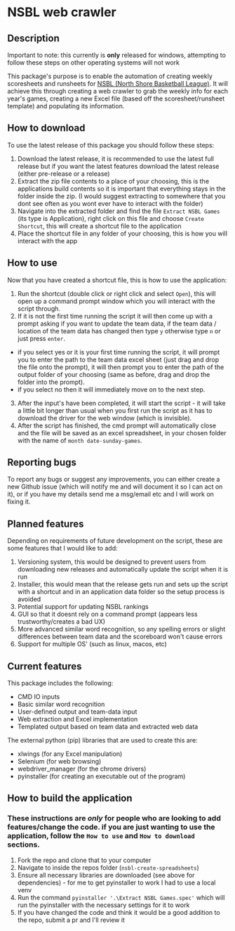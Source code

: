 # NSBL web crawler #

## Description ##

Important to note: this currently is **only** released for windows, attempting to follow these steps on other operating systems will not work

This package's purpose is to enable the automation of creating weekly scoresheets and runsheets for [NSBL (North Shore Basketball League)](www.nsbl.com.au). It will achieve this through creating a web crawler to grab the weekly info for each year's games, creating a new Excel file (based off the scoresheet/runsheet template) and populating its information.

## How to download ##

To use the latest release of this package you should follow these steps:

1. Download the latest release, it is recommended to use the latest full release but if you want the latest features download the latest release (either pre-release or a release)
2. Extract the zip file contents to a place of your choosing, this is the applications build contents so it is important that everything stays in the folder inside the zip. (I would suggest extracting to somewhere that you dont see often as you wont ever have to interact with the folder)
3. Navigate into the extracted folder and find the file `Extract NSBL Games` (its type is Application), right click on this file and choose `Create Shortcut`, this will create a shortcut file to the application
4. Place the shortcut file in any folder of your choosing, this is how you will interact with the app

## How to use ##

Now that you have created a shortcut file, this is how to use the application:

1. Run the shortcut (double click or right click and select `Open`), this will open up a command prompt window which you will interact with the script through.
2. If it is not the first time running the script it will then come up with a prompt asking if you want to update the team data, if the team data / location of the team data has changed then type `y` otherwise type `n` or just press `enter`.
  - if you select yes or it is your first time running the script, it will prompt you to enter the path to the team data excel sheet (just drag and drop the file onto the prompt), it will then prompt you to enter the path of the output folder of your choosing (same as before, drag and drop the folder into the prompt).
  - if you select no then it will immediately move on to the next step.
3. After the input's have been completed, it will start the script - it will take a little bit longer than usual when you first run the script as it has to download the driver for the web window (which is invisible).
4. After the script has finished, the cmd prompt will automatically close and the file will be saved as an excel spreadsheet, in your chosen folder with the name of `month date-sunday-games`.

## Reporting bugs ##

To report any bugs or suggest any improvements, you can either create a new Github issue (which will notify me and will document it so I can act on it), or if you have my details send me a msg/email etc and I will work on fixing it.

## Planned features ##

Depending on requirements of future development on the script, these are some features that I would like to add:

1. Versioning system, this would be designed to prevent users from downloading new releases and automatically update the script when it is run
2. Installer, this would mean that the release gets run and sets up the script with a shortcut and in an application data folder so the setup process is avoided
3. Potential support for updating NSBL rankings
4. GUI so that it doesnt rely on a command prompt (appears less trustworthy/creates a bad UX)
5. More advanced similar word recognition, so any spelling errors or slight differences between team data and the scoreboard won't cause errors
6. Support for multiple OS' (such as linux, macos, etc)

## Current features ##

This package includes the following:

- CMD IO inputs
- Basic similar word recognition
- User-defined output and team-data input
- Web extraction and Excel implementation
- Templated output based on team data and extracted web data

The external python (pip) libraries that are used to create this are:

- xlwings (for any Excel manipulation)
- Selenium (for web browsing)
- webdriver_manager (for the chrome drivers)
- pyinstaller (for creating an executable out of the program)

## How to build the application ##

### These instructions are *only* for people who are looking to add features/change the code. if you are just wanting to use the application, follow the `How to use` and `How to download` sections. ###

1. Fork the repo and clone that to your computer
2. Navigate to inside the repos folder (`nsbl-create-spreadsheets`)
3. Ensure all necessary libraries are downloaded (see above for dependencies) - for me to get pyinstaller to work I had to use a local venv
4. Run the command `pyinstaller '.\Extract NSBL Games.spec'` which will run the pyinstaller with the necessary settings for it to work
5. If you have changed the code and think it would be a good addition to the repo, submit a pr and I'll review it

